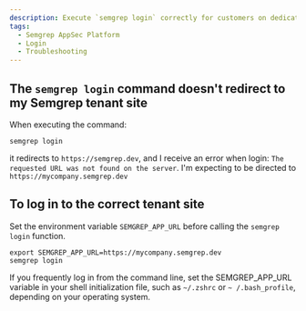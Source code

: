 ```yaml
---
description: Execute `semgrep login` correctly for customers on dedicated tenants.
tags:
  - Semgrep AppSec Platform
  - Login
  - Troubleshooting
---
```




## The `semgrep login` command doesn't redirect to my Semgrep tenant site

When executing the command: 
```console
semgrep login
```
it redirects to `https://semgrep.dev`, and I receive an error when login: `The requested URL was not found on the server`. I'm expecting to be directed to `https://mycompany.semgrep.dev`


## To log in to the correct tenant site

Set the environment variable `SEMGREP_APP_URL` before calling the `semgrep login` function.
```console
export SEMGREP_APP_URL=https://mycompany.semgrep.dev
semgrep login
```
If you frequently log in from the command line, set the SEMGREP_APP_URL variable in your shell initialization file, such as `~/.zshrc` or `~ /.bash_profile`, depending on your operating system.
